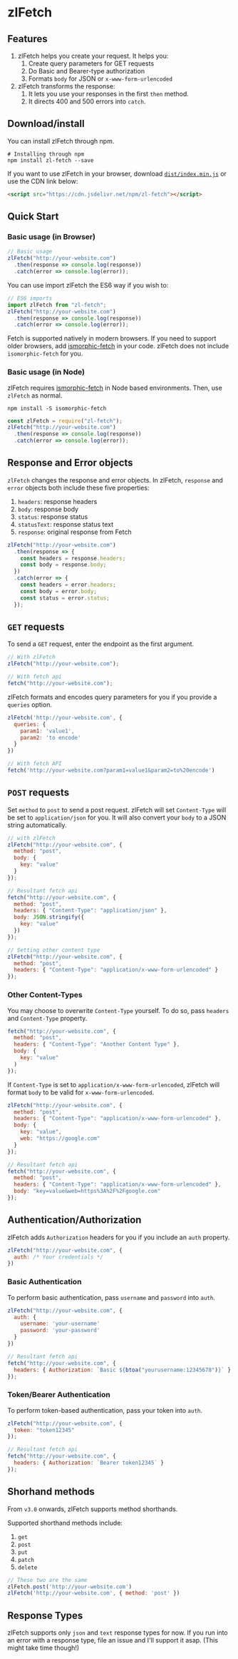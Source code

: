 <!-- Breaking Changes -->
<!-- 1. params -> queries -->
<!-- 2. Authorization -->
<!-- 3. No need to require btoa anymore -->
<!-- 4. Shorthands -->

# zlFetch

<!-- [![](https://data.jsdelivr.com/v1/package/npm/zl-fetch/badge)](https://www.jsdelivr.com/package/npm/zl-fetch) -->

## Features

1.  zlFetch helps you create your request. It helps you:
    1. Create query parameters for GET requests
    2. Do Basic and Bearer-type authorization
    3. Formats `body` for JSON or `x-www-form-urlencoded`
2.  zlFetch transforms the response:
    1.  It lets you use your responses in the first `then` method.
    2.  It directs 400 and 500 errors into `catch`.

## Download/install

You can install zlFetch through npm.

```
# Installing through npm
npm install zl-fetch --save
```

If you want to use zlFetch in your browser, download [`dist/index.min.js`](https://www.jsdelivr.com/package/npm/zl-fetch) or use the CDN link below:

```html
<script src="https://cdn.jsdelivr.net/npm/zl-fetch"></script>
```

## Quick Start

### Basic usage (in Browser)

```js
// Basic usage
zlFetch("http://your-website.com")
  .then(response => console.log(response))
  .catch(error => console.log(error));
```

You can use import zlFetch the ES6 way if you wish to:

```js
// ES6 imports
import zlFetch from "zl-fetch";
zlFetch("http://your-website.com")
  .then(response => console.log(response))
  .catch(error => console.log(error));
```

Fetch is supported natively in modern browsers. If you need to support older browsers, add [ismorphic-fetch](https://github.com/matthew-andrews/isomorphic-fetch) in your code. zlFetch does not include `isomorphic-fetch` for you.


### Basic usage (in Node)

zlFetch requires [ismorphic-fetch](https://github.com/matthew-andrews/isomorphic-fetch) in Node based environments. Then, use `zlFetch` as normal.

```
npm install -S isomorphic-fetch
```

```js
const zlFetch = require("zl-fetch");
zlFetch("http://your-website.com")
  .then(response => console.log(response))
  .catch(error => console.log(error));
```

## Response and Error objects

`zlFetch` changes the response and error objects. In zlFetch, `response` and `error` objects both include these five properties:

1.  `headers`: response headers
2.  `body`: response body
3.  `status`: response status
4.  `statusText`: response status text
5.  `response`: original response from Fetch

```js
zlFetch("http://your-website.com")
  .then(response => {
    const headers = response.headers;
    const body = response.body;
  })
  .catch(error => {
    const headers = error.headers;
    const body = error.body;
    const status = error.status;
  });
```

## `GET` requests

To send a `GET` request, enter the endpoint as the first argument.

```js
// With zlFetch
zlFetch("http://your-website.com");

// With fetch api
fetch("http://your-website.com");
```

zlFetch formats and encodes query parameters for you if you provide a `queries` option.

```js
zlFetch('http://your-website.com', {
  queries: {
    param1: 'value1',
    param2: 'to encode'
  }
})

// With fetch API
fetch('http://your-website.com?param1=value1&param2=to%20encode')
```

## `POST` requests

Set `method` to `post` to send a post request. zlFetch will set `Content-Type` will be set to `application/json` for you. It will also convert your `body` to a JSON string automatically.

```js
// with zlFetch
zlFetch("http://your-website.com", {
  method: "post",
  body: {
    key: "value"
  }
});

// Resultant fetch api
fetch("http://your-website.com", {
  method: "post",
  headers: { "Content-Type": "application/json" },
  body: JSON.stringify({
    key: "value"
  })
});

// Setting other content type
zlFetch("http://your-website.com", {
  method: "post",
  headers: { "Content-Type": "application/x-www-form-urlencoded" }
});
```

### Other Content-Types

You may choose to overwrite `Content-Type` yourself. To do so, pass `headers` and `Content-Type` property.

```js
fetch("http://your-website.com", {
  method: "post",
  headers: { "Content-Type": "Another Content Type" },
  body: {
    key: "value"
  )
});
```

If `Content-Type` is set to `application/x-www-form-urlencoded`, zlFetch will format `body` to be valid for `x-www-form-urlencoded`.

```js
zlFetch("http://your-website.com", {
  method: "post",
  headers: { "Content-Type": "application/x-www-form-urlencoded" },
  body: {
    key: "value",
    web: "https://google.com"
  }
});

// Resultant fetch api
fetch("http://your-website.com", {
  method: "post",
  headers: { "Content-Type": "application/x-www-form-urlencoded" },
  body: "key=value&web=https%3A%2F%2Fgoogle.com"
});
```

## Authentication/Authorization

zlFetch adds `Authorization` headers for you if you include an `auth` property.

```js
zlFetch("http://your-website.com", {
  auth: /* Your credentials */
})
```

### Basic Authentication

To perform basic authentication, pass `username` and `password` into `auth`.

```js
zlFetch("http://your-website.com", {
  auth: {
    username: 'your-username'
    password: 'your-password'
  }
})

// Resultant fetch api
fetch("http://your-website.com", {
  headers: { Authorization: `Basic ${btoa("yourusername:12345678")}` }
});
```


### Token/Bearer Authentication

To perform token-based authentication, pass your token into `auth`.

```js
zlFetch("http://your-website.com", {
  token: "token12345"
});

// Resultant fetch api
fetch("http://your-website.com", {
  headers: { Authorization: `Bearer token12345` }
});
```

## Shorhand methods

From `v3.0` onwards, zlFetch supports method shorthands.

Supported shorthand methods include:

1. `get`
2. `post`
3. `put`
4. `patch`
5. `delete`

```js
// These two are the same
zlFetch.post('http://your-website.com')
zlFetch('http://your-website.com', { method: 'post' })
```

## Response Types

zlFetch supports only `json` and `text` response types for now. If you run into an error with a response type, file an issue and I'll support it asap. (This might take time though!)

